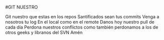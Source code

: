 #GIT NUESTRO

Git nuestro que estas en los repos
Santificados sean tus commits
Venga a nosotros tu log
En el local como en el remote
Danos hoy nuestro pull de cada día
Perdona nuestros conflictos 
como también perdonamos a los de otros geeks
y libranos del SVN
Amén